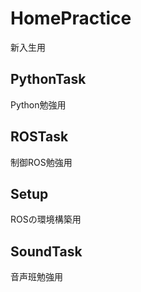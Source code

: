 HomePractice
===

新入生用

## PythonTask
Python勉強用

## ROSTask
制御ROS勉強用

## Setup
ROSの環境構築用

## SoundTask
音声班勉強用

